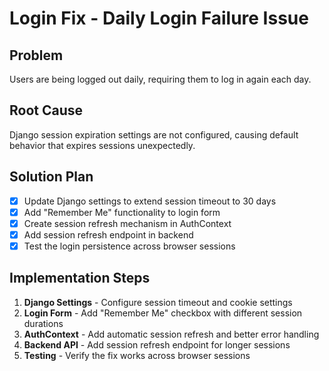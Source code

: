 # Login Fix - Daily Login Failure Issue

## Problem

Users are being logged out daily, requiring them to log in again each day.

## Root Cause

Django session expiration settings are not configured, causing default behavior that expires sessions unexpectedly.

## Solution Plan

- [x] Update Django settings to extend session timeout to 30 days
- [x] Add "Remember Me" functionality to login form
- [x] Create session refresh mechanism in AuthContext
- [x] Add session refresh endpoint in backend
- [x] Test the login persistence across browser sessions

## Implementation Steps

1. **Django Settings** - Configure session timeout and cookie settings
2. **Login Form** - Add "Remember Me" checkbox with different session durations
3. **AuthContext** - Add automatic session refresh and better error handling
4. **Backend API** - Add session refresh endpoint for longer sessions
5. **Testing** - Verify the fix works across browser sessions
